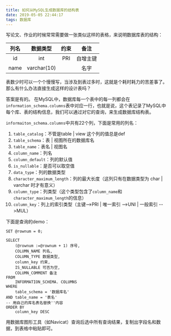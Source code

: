```yaml
---
title: 如何从MySQL生成数据库的结构表
date: 2019-05-05 22:44:17
tags: 数据库
---
```

写论文、作业的时候常常需要做一张类似这样的表格，来说明数据库表的结构：

| 列名 | 数据类型 | 约束 | 备注 |
| :------: | :------: | :------: | :------: |
| id | int | PRI | 自增主键 |
| name | varchar(10) |  | 名字 |

表数少时可以一个个慢慢写，当涉及到表过多时，这就是个耗时耗力的苦差事了。那么有什么办法直接生成这样的设计表吗？
<!-- more -->
答案是有的。
在MySQL中，数据库每一个表中的每一列都会在`information_schema.columns`表中对应一行，也就是说，这个表记录了MySQL中每个库、表的结构信息，我们可以通过对它的查询，来生成数据库结构表。

`informaiton_schema.columns`中共有22个列，下面是常用的列名：

1. `table_catalog`：不管是table | view 这个列的值总是def
2. `table_schema`：表 | 视图所在的数据库名
3. `table_name`：表名 | 视图名
4. `column_name`：列名
5. `column_default`：列的默认值
6. `is_nullable`：是否可以取空值
7. `data_type`：列的数据类型
8. `character_maximum_length`：列的最大长度（这列只有在数据类型为 char | varchar 时才有意义）
9. `column_type`：列类型（这个类型包含了`column_name`和`character_maximum_length`的信息）
10. `column_key`：列上的索引类型（主键-->PRI | 唯一索引 -->UNI | 一般索引 -->MUL）

下面是查询的demo：
```
SET @rownum = 0;

SELECT
	(@rownum :=@rownum + 1) 序号,
	COLUMN_NAME 列名,
	COLUMN_TYPE 数据类型,
	column_key 约束,
	IS_NULLABLE 可否为空,
	COLUMN_COMMENT 备注
FROM
	INFORMATION_SCHEMA. COLUMNS
WHERE
	table_schema = '数据库名'
AND table_name = '表名'
-- 用自己的库名表名替换''内容
ORDER BY
	column_key DESC
```
用数据库图形工具（如Navicat）查询后选中所有查询结果，复制出字段名和数据，到表格中粘贴即可。